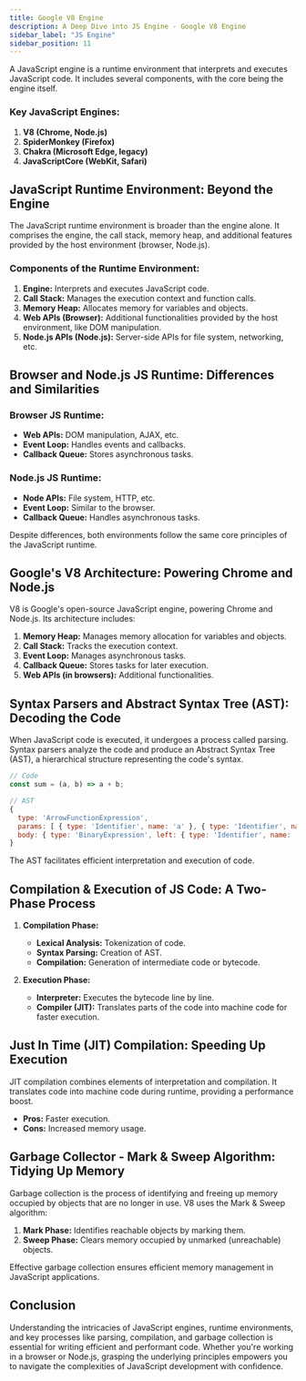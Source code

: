 ```yaml
---
title: Google V8 Engine
description: A Deep Dive into JS Engine - Google V8 Engine
sidebar_label: "JS Engine"
sidebar_position: 11
---
```


A JavaScript engine is a runtime environment that interprets and executes JavaScript code. It includes several components, with the core being the engine itself.

### Key JavaScript Engines:

1. **V8 (Chrome, Node.js)**
2. **SpiderMonkey (Firefox)**
3. **Chakra (Microsoft Edge, legacy)**
4. **JavaScriptCore (WebKit, Safari)**

## JavaScript Runtime Environment: Beyond the Engine

The JavaScript runtime environment is broader than the engine alone. It comprises the engine, the call stack, memory heap, and additional features provided by the host environment (browser, Node.js).

### Components of the Runtime Environment:

1. **Engine:** Interprets and executes JavaScript code.
2. **Call Stack:** Manages the execution context and function calls.
3. **Memory Heap:** Allocates memory for variables and objects.
4. **Web APIs (Browser):** Additional functionalities provided by the host environment, like DOM manipulation.
5. **Node.js APIs (Node.js):** Server-side APIs for file system, networking, etc.

## Browser and Node.js JS Runtime: Differences and Similarities

### Browser JS Runtime:

- **Web APIs:** DOM manipulation, AJAX, etc.
- **Event Loop:** Handles events and callbacks.
- **Callback Queue:** Stores asynchronous tasks.

### Node.js JS Runtime:

- **Node APIs:** File system, HTTP, etc.
- **Event Loop:** Similar to the browser.
- **Callback Queue:** Handles asynchronous tasks.

Despite differences, both environments follow the same core principles of the JavaScript runtime.

## Google's V8 Architecture: Powering Chrome and Node.js

V8 is Google's open-source JavaScript engine, powering Chrome and Node.js. Its architecture includes:

1. **Memory Heap:** Manages memory allocation for variables and objects.
2. **Call Stack:** Tracks the execution context.
3. **Event Loop:** Manages asynchronous tasks.
4. **Callback Queue:** Stores tasks for later execution.
5. **Web APIs (in browsers):** Additional functionalities.

## Syntax Parsers and Abstract Syntax Tree (AST): Decoding the Code

When JavaScript code is executed, it undergoes a process called parsing. Syntax parsers analyze the code and produce an Abstract Syntax Tree (AST), a hierarchical structure representing the code's syntax.

```javascript
// Code
const sum = (a, b) => a + b;

// AST
{
  type: 'ArrowFunctionExpression',
  params: [ { type: 'Identifier', name: 'a' }, { type: 'Identifier', name: 'b' } ],
  body: { type: 'BinaryExpression', left: { type: 'Identifier', name: 'a' }, operator: '+', right: { type: 'Identifier', name: 'b' } }
}
```

The AST facilitates efficient interpretation and execution of code.

## Compilation & Execution of JS Code: A Two-Phase Process

1. **Compilation Phase:**

   - **Lexical Analysis:** Tokenization of code.
   - **Syntax Parsing:** Creation of AST.
   - **Compilation:** Generation of intermediate code or bytecode.

2. **Execution Phase:**
   - **Interpreter:** Executes the bytecode line by line.
   - **Compiler (JIT):** Translates parts of the code into machine code for faster execution.

## Just In Time (JIT) Compilation: Speeding Up Execution

JIT compilation combines elements of interpretation and compilation. It translates code into machine code during runtime, providing a performance boost.

- **Pros:** Faster execution.
- **Cons:** Increased memory usage.

## Garbage Collector - Mark & Sweep Algorithm: Tidying Up Memory

Garbage collection is the process of identifying and freeing up memory occupied by objects that are no longer in use. V8 uses the Mark & Sweep algorithm:

1. **Mark Phase:** Identifies reachable objects by marking them.
2. **Sweep Phase:** Clears memory occupied by unmarked (unreachable) objects.

Effective garbage collection ensures efficient memory management in JavaScript applications.

## Conclusion

Understanding the intricacies of JavaScript engines, runtime environments, and key processes like parsing, compilation, and garbage collection is essential for writing efficient and performant code. Whether you're working in a browser or Node.js, grasping the underlying principles empowers you to navigate the complexities of JavaScript development with confidence.
